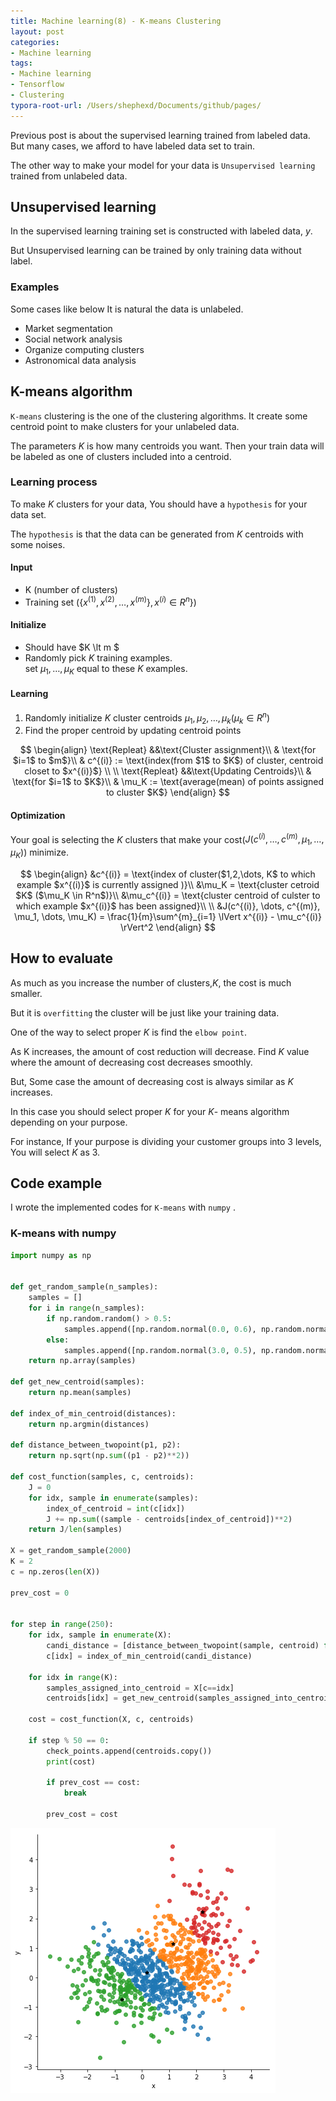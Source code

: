 ```yaml
---
title: Machine learning(8) - K-means Clustering
layout: post
categories:
- Machine learning
tags:
- Machine learning
- Tensorflow
- Clustering
typora-root-url: /Users/shephexd/Documents/github/pages/
---
```




Previous post is about the supervised learning trained from labeled data. But many cases, we afford to have labeled data set to train.

The other way to make your model for your data is `Unsupervised learning` trained from unlabeled data.



<!--more-->



## Unsupervised learning

In the supervised learning training set is constructed with labeled data, $y$.

But Unsupervised learning can be trained by only training data without label.



### Examples

Some cases like below It is natural the data is unlabeled.

-   Market segmentation
-   Social network analysis
-   Organize computing clusters
-   Astronomical data analysis



## K-means algorithm

`K-means` clustering is the one of the clustering algorithms. It create some centroid point to make clusters for your unlabeled data.

The parameters $K$ is how many centroids you want. Then your train data will be labeled as one of clusters included into a centroid.



### Learning process

To make $K$ clusters for your data, You should have a `hypothesis` for your data set.

The `hypothesis` is that the data can be generated from $K$  centroids with some noises.



#### Input

-   K (number of clusters)
-   Training set ($\{x^{(1)}, x^{(2)}, \dots, x^{(m)} \}, x^{(i)} \in R^n$})



#### Initialize

-   Should have $K \lt m $
-   Randomly pick $K$ training examples.  
    set $\mu_1, \dots , \mu_K$ equal to these $K$ examples.



#### Learning

1.  Randomly initialize $K$ cluster centroids $\mu_1, \mu_2, \dots , \mu_k (\mu_k \in R^{n})$
2.  Find the proper centroid by updating centroid points


$$
\begin{align}
\text{Repleat} &&\text{Cluster assignment}\\
& \text{for $i=1$ to $m$}\\
& c^{(i)} := \text{index(from $1$ to $K$) of cluster, centroid closet to $x^{(i)}$} \\
\\
\text{Repleat} &&\text{Updating Centroids}\\
& \text{for $i=1$ to $K$}\\
& \mu_K := \text{average(mean) of points assigned to cluster $K$}
\end{align}
$$


#### Optimization

Your goal is selecting the $K$ clusters that make your cost($J(c^{(i)}, \dots, c^{(m)}, \mu_1, \dots, \mu_K)$) minimize.


$$
\begin{align}
&c^{(i)} = \text{index of cluster($1,2,\dots, K$ to which example $x^{(i)}$ is currently assigned )}\\
&\mu_K = \text{cluster cetroid $K$ ($\mu_K \in R^n$)}\\
&\mu_c^{(i)} = \text{cluster centroid of culster to which example $x^{(i)}$ has been assigned}\\
\\
&J(c^{(i)}, \dots, c^{(m)}, \mu_1, \dots, \mu_K) = \frac{1}{m}\sum^{m}_{i=1} \lVert x^{(i)} - \mu_c^{(i)} \rVert^2
\end{align}
$$




## How to evaluate

As much as you increase the number of clusters,$K$, the cost is much smaller.

But it is `overfitting` the cluster will be just like your training data.



One of the way to select proper $K$ is find the `elbow point`.

 As K increases, the amount of cost reduction will decrease. Find $K$ value where the amount of decreasing cost decreases smoothly.



But, Some case the amount of decreasing cost is always similar as $K$ increases.

In this case you should select proper $K$ for your $K$- means algorithm depending on your purpose.

For instance, If your purpose is dividing your customer groups into 3 levels, You will select $K$ as 3.



## Code example

I wrote the implemented codes for `K-means` with `numpy` .



### K-means with numpy

```python
import numpy as np


def get_random_sample(n_samples):
    samples = []
    for i in range(n_samples):
        if np.random.random() > 0.5:
            samples.append([np.random.normal(0.0, 0.6), np.random.normal(0.0, 0.9)])
        else:
            samples.append([np.random.normal(3.0, 0.5), np.random.normal(2.0, 0.8)])
    return np.array(samples)

def get_new_centroid(samples):
    return np.mean(samples)

def index_of_min_centroid(distances):
    return np.argmin(distances)

def distance_between_twopoint(p1, p2):
    return np.sqrt(np.sum((p1 - p2)**2))

def cost_function(samples, c, centroids):
    J = 0
    for idx, sample in enumerate(samples):
        index_of_centroid = int(c[idx])
        J += np.sum((sample - centroids[index_of_centroid])**2)
    return J/len(samples)

X = get_random_sample(2000)
K = 2
c = np.zeros(len(X))

prev_cost = 0


for step in range(250):
    for idx, sample in enumerate(X):
        candi_distance = [distance_between_twopoint(sample, centroid) for centroid in centroids]
        c[idx] = index_of_min_centroid(candi_distance)

    for idx in range(K):
        samples_assigned_into_centroid = X[c==idx]
        centroids[idx] = get_new_centroid(samples_assigned_into_centroid)
    
    cost = cost_function(X, c, centroids)
        
    if step % 50 == 0:
        check_points.append(centroids.copy())
        print(cost)

        if prev_cost == cost:
            break

        prev_cost = cost
```



![k-means result](/assets/post_images/ML/kmeans_result.png)

